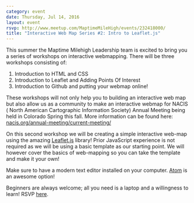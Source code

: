 ```yaml
---
category: event
date: Thursday, Jul 14, 2016
layout: event
rsvp: http://www.meetup.com/MaptimeMileHigh/events/232418000/
title: "Interactive Web Map Series #2: Intro to Leaflet.js"
---
```


This summer the Maptime Milehigh Leadership team is excited to bring you a series of workshops on interactive webmapping. There will be three workshops consisting of:

1. Introduction to HTML and CSS
2. Introduction to Leaflet and Adding Points Of Interest
3. Introduction to Github and putting your webmap online!

These workshops will not only help you to building an interactive web map but also allow us as a community to make an interactive webmap for NACIS ( North American Cartographic Information Society)  Annual Meeting being held in Colorado Spring this fall. More information can be found here: [nacis.org/annual-meeting/current-meeting/](http://nacis.org/annual-meeting/current-meeting/)

On this second workshop we will be creating a simple interactive web-map using the amazing [Leaflet.js](http://leafletjs.com/) library! Prior JavaScript experience is not required as we will be using a basic template as our starting point. We will however cover the basics of web-mapping so you can take the template and make it your own!

Make sure to have a modern text editor installed on your computer. [Atom](https://atom.io/) is an awesome option!

Beginners are always welcome; all you need is a laptop and a willingness to learn! RSVP [here](http://www.meetup.com/MaptimeMileHigh/events/232418000/).
